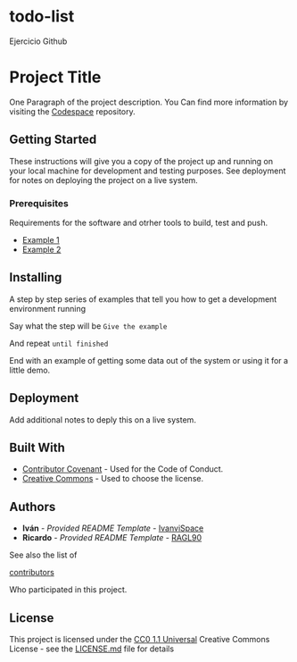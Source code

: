 # todo-list
Ejercicio Github

# Project Title

One Paragraph of the project description.
You Can find more information by visiting the [Codespace](https://github.com/codespaceAcademy) repository.

## Getting Started
These instructions will give you a copy of the project up
and running on your local machine for development and testing purposes.
See deployment for notes on deploying the project on a live system.

### Prerequisites

Requirements for the software and otrher tools to build, test and push.

- [Example 1](https://www.example.com)
- [Example 2](https://www.example.com)

## Installing
A step by step series of examples that tell you how to get
a development environment running


Say what the step will be
`Give the example`

And repeat
`until finished`

End with an example of getting some data out of the system or using it for a little demo.

## Deployment

Add additional notes to deply this on a live system.

## Built With

- [Contributor Covenant](https://www.contributor-covenant.org/) - Used for the Code of Conduct.
- [Creative Commons](https://www.creativecommons.org) - Used to choose the license.

## Authors

- **Iván** - *Provided README Template* - [IvanviSpace](https://github.com/IvanviSpace)
- **Ricardo** - *Provided README Template* - [RAGL90](https://github.com/RAGL90)

See also the list of

[contributors](https://github.com/PurpleBooth/a-good-readme-template/contributors)

Who participated in this project.

## License
This project is licensed under the [CC0 1.1  Universal](LICENSE.md)
Creative Commons License - see the [LICENSE.md](LICENSE.md) file for details